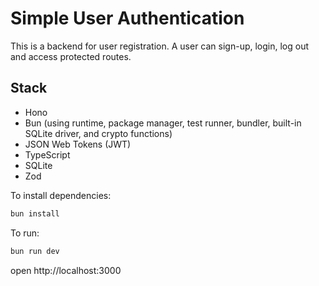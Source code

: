 # Simple User Authentication

This is a backend for user registration. A user can sign-up, login, log out and access protected routes.

## Stack

- Hono
- Bun (using runtime, package manager, test runner, bundler, built-in SQLite driver, and crypto functions)
- JSON Web Tokens (JWT)
- TypeScript
- SQLite
- Zod

To install dependencies:

```sh
bun install
```

To run:

```sh
bun run dev
```

open http://localhost:3000
